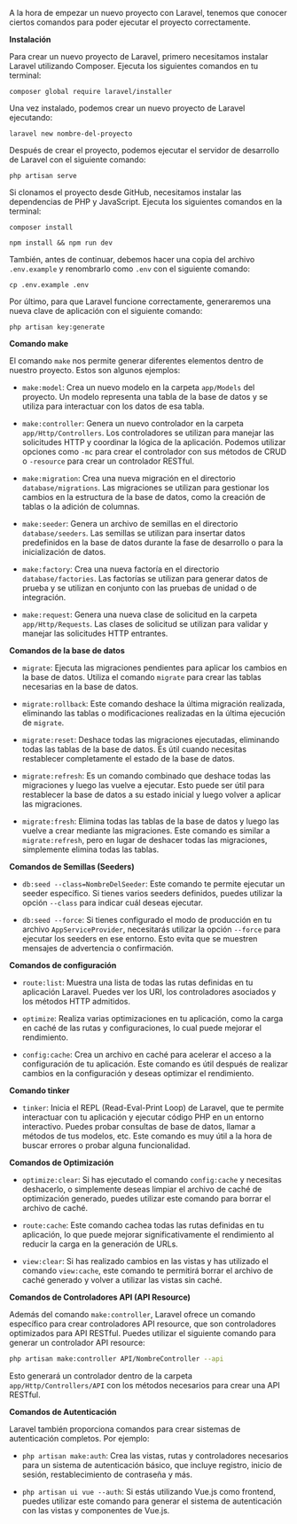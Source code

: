 A la hora de empezar un nuevo proyecto con Laravel, tenemos que conocer ciertos comandos para poder ejecutar el proyecto correctamente.

**Instalación**

Para crear un nuevo proyecto de Laravel, primero necesitamos instalar Laravel utilizando Composer. Ejecuta los siguientes comandos en tu terminal:

```
composer global require laravel/installer
```

Una vez instalado, podemos crear un nuevo proyecto de Laravel ejecutando:

```
laravel new nombre-del-proyecto
```

Después de crear el proyecto, podemos ejecutar el servidor de desarrollo de Laravel con el siguiente comando:

```
php artisan serve
```

Si clonamos el proyecto desde GitHub, necesitamos instalar las dependencias de PHP y JavaScript. Ejecuta los siguientes comandos en la terminal:

```
composer install
```

```
npm install && npm run dev
```

También, antes de continuar, debemos hacer una copia del archivo `.env.example` y renombrarlo como `.env` con el siguiente comando:

```
cp .env.example .env
```

Por último, para que Laravel funcione correctamente, generaremos una nueva clave de aplicación con el siguiente comando:

```
php artisan key:generate
```

**Comando make**

El comando `make` nos permite generar diferentes elementos dentro de nuestro proyecto. Estos son algunos ejemplos:

- `make:model`: Crea un nuevo modelo en la carpeta `app/Models` del proyecto. Un modelo representa una tabla de la base de datos y se utiliza para interactuar con los datos de esa tabla.

- `make:controller`: Genera un nuevo controlador en la carpeta `app/Http/Controllers`. Los controladores se utilizan para manejar las solicitudes HTTP y coordinar la lógica de la aplicación. Podemos utilizar opciones como `-mc` para crear el controlador con sus métodos de CRUD o `-resource` para crear un controlador RESTful.

- `make:migration`: Crea una nueva migración en el directorio `database/migrations`. Las migraciones se utilizan para gestionar los cambios en la estructura de la base de datos, como la creación de tablas o la adición de columnas.

- `make:seeder`: Genera un archivo de semillas en el directorio `database/seeders`. Las semillas se utilizan para insertar datos predefinidos en la base de datos durante la fase de desarrollo o para la inicialización de datos.

- `make:factory`: Crea una nueva factoría en el directorio `database/factories`. Las factorías se utilizan para generar datos de prueba y se utilizan en conjunto con las pruebas de unidad o de integración.

- `make:request`: Genera una nueva clase de solicitud en la carpeta `app/Http/Requests`. Las clases de solicitud se utilizan para validar y manejar las solicitudes HTTP entrantes.

**Comandos de la base de datos**

- `migrate`: Ejecuta las migraciones pendientes para aplicar los cambios en la base de datos. Utiliza el comando `migrate` para crear las tablas necesarias en la base de datos.
  
- `migrate:rollback`: Este comando deshace la última migración realizada, eliminando las tablas o modificaciones realizadas en la última ejecución de `migrate`.
  
- `migrate:reset`: Deshace todas las migraciones ejecutadas, eliminando todas las tablas de la base de datos. Es útil cuando necesitas restablecer completamente el estado de la base de datos.

- `migrate:refresh`: Es un comando combinado que deshace todas las migraciones y luego las vuelve a ejecutar. Esto puede ser útil para restablecer la base de datos a su estado inicial y luego volver a aplicar las migraciones.

- `migrate:fresh`: Elimina todas las tablas de la base de datos y luego las vuelve a crear mediante las migraciones. Este comando es similar a `migrate:refresh`, pero en lugar de deshacer todas las migraciones, simplemente elimina todas las tablas.

**Comandos de Semillas (Seeders)**

- `db:seed --class=NombreDelSeeder`: Este comando te permite ejecutar un seeder específico. Si tienes varios seeders definidos, puedes utilizar la opción `--class` para indicar cuál deseas ejecutar.

- `db:seed --force`: Si tienes configurado el modo de producción en tu archivo `AppServiceProvider`, necesitarás utilizar la opción `--force` para ejecutar los seeders en ese entorno. Esto evita que se muestren mensajes de advertencia o confirmación.
  
**Comandos de configuración**

- `route:list`: Muestra una lista de todas las rutas definidas en tu aplicación Laravel. Puedes ver los URI, los controladores asociados y los métodos HTTP admitidos.

- `optimize`: Realiza varias optimizaciones en tu aplicación, como la carga en caché de las rutas y configuraciones, lo cual puede mejorar el rendimiento.

- `config:cache`: Crea un archivo en caché para acelerar el acceso a la configuración de tu aplicación. Este comando es útil después de realizar cambios en la configuración y deseas optimizar el rendimiento.

**Comando tinker**

- `tinker`: Inicia el REPL (Read-Eval-Print Loop) de Laravel, que te permite interactuar con tu aplicación y ejecutar código PHP en un entorno interactivo. Puedes probar consultas de base de datos, llamar a métodos de tus modelos, etc. Este comando es muy útil a la hora de buscar errores o probar alguna funcionalidad.

**Comandos de Optimización**

- `optimize:clear`: Si has ejecutado el comando `config:cache` y necesitas deshacerlo, o simplemente deseas limpiar el archivo de caché de optimización generado, puedes utilizar este comando para borrar el archivo de caché.

- `route:cache`: Este comando cachea todas las rutas definidas en tu aplicación, lo que puede mejorar significativamente el rendimiento al reducir la carga en la generación de URLs.

- `view:clear`: Si has realizado cambios en las vistas y has utilizado el comando `view:cache`, este comando te permitirá borrar el archivo de caché generado y volver a utilizar las vistas sin caché.

**Comandos de Controladores API (API Resource)**

Además del comando `make:controller`, Laravel ofrece un comando específico para crear controladores API resource, que son controladores optimizados para API RESTful. Puedes utilizar el siguiente comando para generar un controlador API resource:

```bash
php artisan make:controller API/NombreController --api
```

Esto generará un controlador dentro de la carpeta `app/Http/Controllers/API` con los métodos necesarios para crear una API RESTful.

**Comandos de Autenticación**

Laravel también proporciona comandos para crear sistemas de autenticación completos. Por ejemplo:

- `php artisan make:auth`: Crea las vistas, rutas y controladores necesarios para un sistema de autenticación básico, que incluye registro, inicio de sesión, restablecimiento de contraseña y más.

- `php artisan ui vue --auth`: Si estás utilizando Vue.js como frontend, puedes utilizar este comando para generar el sistema de autenticación con las vistas y componentes de Vue.js.
